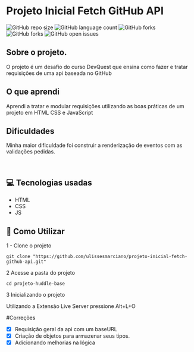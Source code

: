 # Projeto Inicial Fetch GitHub API

![GitHub repo size](https://img.shields.io/github/repo-size/ulissesmarciano/projeto-inicial-fetch-github-api?style=for-the-badge)
![GitHub language count](https://img.shields.io/github/languages/count/ulissesmarciano/projeto-inicial-fetch-github-api?style=for-the-badge)
![GitHub forks](https://img.shields.io/github/forks/ulissesmarciano/projeto-inicial-fetch-github-api?style=for-the-badge)
![GitHub forks](https://img.shields.io/github/forks/ulissesmarciano/projeto-formulario-js-intermediario?style=for-the-badge)
![GitHub open issues](https://img.shields.io/github/issues/ulissesmarciano/projeto-inicial-fetch-github-api?style=for-the-badge)


## Sobre o projeto.

O projeto é um desafio do curso DevQuest que ensina como fazer e tratar requisições de uma api baseada no GitHub

## O que aprendi

Aprendi a tratar e modular requisições utilizando as boas práticas de um projeto em HTML CSS e JavaScript


## Dificuldades

Minha maior dificuldade foi construir a renderização de eventos com as validações pedidas.


<br>

## 💻 Tecnologias usadas
- HTML
- CSS
- JS


## 🚀 Como Utilizar

1 - Clone o projeto

```
git clone "https://github.com/ulissesmarciano/projeto-inicial-fetch-github-api.git"
```
2 Acesse a pasta do projeto

```
cd projeto-huddle-base
```

3 Inicializando o projeto


Utilizando a Extensão Live Server pressione Alt+L+O


#Correções

- [x] Requisição geral da api com um baseURL
- [x] Criação de objetos para armazenar seus tipos.
- [x] Adicionando melhorias na lógica
